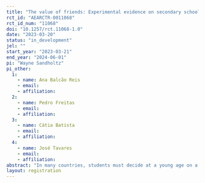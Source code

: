```yaml
---
title: "The value of friends: Experimental evidence on secondary schooling decisions"
rct_id: "AEARCTR-0011068"
rct_id_num: "11068"
doi: "10.1257/rct.11068-1.0"
date: "2023-03-20"
status: "in_development"
jel: ""
start_year: "2023-03-21"
end_year: "2024-06-01"
pi: "Wayne Sandholtz"
pi_other:
  1:
    - name: Ana Balcão Reis
    - email: 
    - affiliation: 
  2:
    - name: Pedro Freitas
    - email: 
    - affiliation: 
  3:
    - name: Cátia Batista
    - email: 
    - affiliation: 
  4:
    - name: José Tavares
    - email: 
    - affiliation: 
abstract: "In many countries, students must decide at a young age on a course of study which will shape not only their experience in school, but in the labor market, and beyond. How much value do these students put on sharing a course of study with their friends? We conduct a randomized experiment among 9th grade students in Portugal, who will decide within a few months which course to pursue in secondary school. We ask students who their best friend in their class is, then elicit students' preferred (and second-preferred) course, as well as their beliefs about their best friend's course. We also elicit their beliefs over the returns to these courses. We then present a series of hypothetical scenarios, in which we vary the potential returns to different courses and elicit course preferences in each scenario. We randomly vary which students see these hypothetical scenarios framed as an opportunity to be in a course with their best friend. By measuring the differences in the point at which students switch courses, we can recover a monetary value students place on being in their friend's course in secondary school."
layout: registration
---
```


